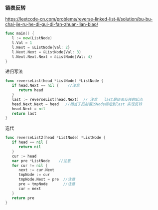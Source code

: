 ### 链表反转



https://leetcode-cn.com/problems/reverse-linked-list-ii/solution/bu-bu-chai-jie-ru-he-di-gui-di-fan-zhuan-lian-biao/



```go
func main() {
   l := new(ListNode)
   l.Val = 1
   l.Next = &ListNode{Val: 2}
   l.Next.Next = &ListNode{Val: 3}
   l.Next.Next.Next = &ListNode{Val: 4}
}
```

递归写法

```go
func reverseList(head *ListNode) *ListNode {
   if head.Next == nil {    //注意
      return head
   }
   last := reverseList(head.Next)  // 注意   last是链表反转的起点
   head.Next.Next = head   //相当于把前置的Node绑定到last 实现反转
   head.Next = nil
   return last
}
```



迭代

```go
func reverseList2(head *ListNode) *ListNode {
   if head == nil {
      return nil
   }
   cur := head
   var pre *ListNode    //注意
   for cur != nil {
      next := cur.Next
      tmpNode := cur      
      tmpNode.Next = pre  //注意
      pre = tmpNode       //注意
      cur = next
   }
   return pre
}
```